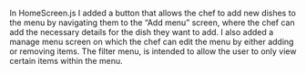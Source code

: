 In HomeScreen.js I added a button that allows the chef to add new dishes to the menu by navigating them to the “Add menu” screen, where the chef can add the necessary details for the dish they want to add. I also added a manage menu screen on which the chef can edit the menu by either adding or removing items. The filter menu, is intended to allow the user to only view certain items within the menu. 
